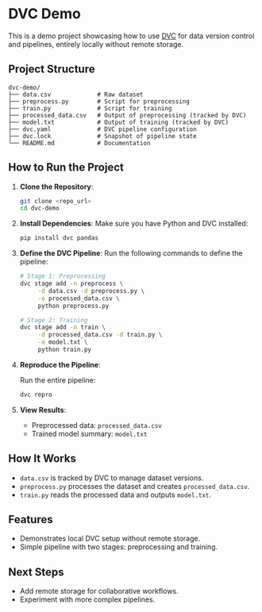 # DVC Demo

This is a demo project showcasing how to use [DVC](https://dvc.org/) for data version control and pipelines, entirely locally without remote storage.

## Project Structure

```
dvc-demo/
├── data.csv             # Raw dataset
├── preprocess.py        # Script for preprocessing
├── train.py             # Script for training
├── processed_data.csv   # Output of preprocessing (tracked by DVC)
├── model.txt            # Output of training (tracked by DVC)
├── dvc.yaml             # DVC pipeline configuration
├── dvc.lock             # Snapshot of pipeline state
└── README.md            # Documentation
```

## How to Run the Project

1. **Clone the Repository**:
   ```bash
   git clone <repo_url>
   cd dvc-demo
   ```

2. **Install Dependencies**:
   Make sure you have Python and DVC installed:
   ```bash
   pip install dvc pandas
   ```

4. **Define the DVC Pipeline**:
   Run the following commands to define the pipeline:
   ```bash
   # Stage 1: Preprocessing
   dvc stage add -n preprocess \
        -d data.csv -d preprocess.py \
        -o processed_data.csv \
        python preprocess.py
   
   # Stage 2: Training
   dvc stage add -n train \
        -d processed_data.csv -d train.py \
        -o model.txt \
        python train.py
   ```

4. **Reproduce the Pipeline**:

   Run the entire pipeline:
   ```bash
   dvc repro
   ```

5. **View Results**:
   - Preprocessed data: `processed_data.csv`
   - Trained model summary: `model.txt`

## How It Works

- `data.csv` is tracked by DVC to manage dataset versions.
- `preprocess.py` processes the dataset and creates `processed_data.csv`.
- `train.py` reads the processed data and outputs `model.txt`.

## Features

- Demonstrates local DVC setup without remote storage.
- Simple pipeline with two stages: preprocessing and training.

## Next Steps

- Add remote storage for collaborative workflows.
- Experiment with more complex pipelines.